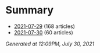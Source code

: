 # Summary
* [2021-07-29](https://github.com/nuuuwan/news_lk/blob/data/news_lk.2021-07-29.json) (168 articles)
* [2021-07-30](https://github.com/nuuuwan/news_lk/blob/data/news_lk.2021-07-30.json) (60 articles)

*Generated at 12:09PM, July 30, 2021*